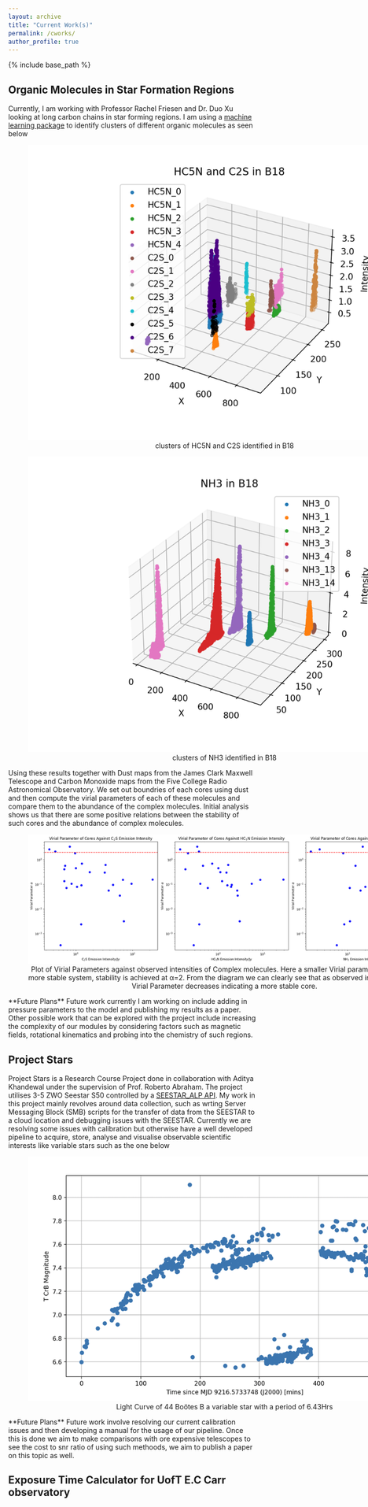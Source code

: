 ```yaml
---
layout: archive
title: "Current Work(s)"
permalink: /cworks/
author_profile: true
---
```

{% include base_path %}

## Organic Molecules in Star Formation Regions

Currently, I am working with Professor Rachel Friesen and Dr. Duo Xu looking at long carbon chains in star forming regions. I am using a [machine learning package](https://github.com/jdhenshaw/acorns) to identify clusters of different organic molecules as seen below 
<div style="text-align: center;">
  <figure style="width:800px">
	  <img src="/HC5N_C2S.png" alt="HC5N C2S plot">
	  <figcaption>clusters of HC5N and C2S identified in B18 </figcaption>
      </figure>
    <figure style="width:800px">
	  <img src="/NH3.png" alt="NH3 plot">
	  <figcaption>clusters of NH3 identified in B18 </figcaption>
      </figure>
        </div>
Using these results together with Dust maps from the James Clark Maxwell Telescope and Carbon Monoxide maps from the Five College Radio Astronomical Observatory. We set out boundries of each cores using dust and then compute the virial parameters of each of these molecules and compare them to the abundance of the complex molecules. Initial analysis shows us that there are some positive relations between the stability of such cores and the abundance of complex molecules. 
<div style="text-align: center;">
  <figure style="width:800px">
	  <img src="/Virial%20Analysis.png" alt="Plot of Virial Parameters against observed intensities of Complex molecules">
	  <figcaption> Plot of Virial Parameters against observed intensities of Complex molecules. Here a smaller Virial parameter indicates a more stable system, stability is achieved at α=2. From the diagram we can clearly see that as observed intensities inceas Virial Parameter decreases indicating a more stable core.  </figcaption>
      </figure>
        </div>
**Future Plans**
Future work currently I am working on include adding in pressure parameters to the model and publishing my results as a paper. Other possible work that can be explored with the project include increasing the complexity of our modules by considering factors such as magnetic fields, rotational kinematics and probing into the chemistry of such regions.

## Project Stars

Project Stars is a Research Course Project done in collaboration with Aditya Khandewal under the supervision of Prof. Roberto Abraham. The project utilises 3-5 ZWO Seestar S50 controlled by a [SEESTAR_ALP API](https://github.com/smart-underworld/seestar_alp). My work in this project mainly revolves around data collection, such as wrting Server Messaging Block (SMB) scripts for the transfer of data from the SEESTAR to a cloud location and debugging issues with the SEESTAR. Currently we are resolving some issues with calibration but otherwise have a well developed pipeline to acquire, store, analyse and visualise observable scientific interests like variable stars such as the one below
<div style="text-align: center;">
  <figure style="width:800px">
	  <img src="/light%20curve.png" alt="Seestar lightcurve">
	  <figcaption>Light Curve of 44 Boötes B a variable star with a period of 6.43Hrs</figcaption>
      </figure>
        </div>
**Future Plans**
Future work involve resolving our current calibration issues and then developing a manual for the usage of our pipeline. Once this is done we aim to make comparisons with ore expensive telescopes to see the cost to snr ratio of using such methoods, we aim to publish a paper on this topic as well.

## Exposure Time Calculator for UofT E.C Carr observatory

